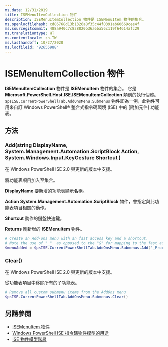 ```yaml
---
ms.date: 12/31/2019
title: ISEMenuItemCollection 物件
description: ISEMenuItemCollection 物件是 ISEMenuItem 物件的集合。
ms.openlocfilehash: cd86768d13b1326a8f35c44f0391ab60669cee4f
ms.sourcegitcommit: 488a940c7c828820b36a6ba56c119f64614afc29
ms.translationtype: HT
ms.contentlocale: zh-TW
ms.lasthandoff: 10/27/2020
ms.locfileid: "92655988"
---
```

# <a name="the-isemenuitemcollection-object"></a>ISEMenuItemCollection 物件

**ISEMenuItemCollection** 物件是 **ISEMenuItem** 物件的集合。 它是 **Microsoft.PowerShell.Host.ISE.ISEMenuItemCollection** 類別的執行個體。 `$psISE.CurrentPowerShellTab.AddOnsMenu.Submenus` 物件即為一例，此物件可用來自訂 Windows PowerShell&reg; 整合式指令碼環境 (ISE) 中的 [附加元件] 功能表。

## <a name="method"></a>方法

### <a name="addstring-displayname-systemmanagementautomationscriptblock-action-systemwindowsinputkeygesture-shortcut-"></a>Add\(string DisplayName, System.Management.Automation.ScriptBlock Action, System.Windows.Input.KeyGesture Shortcut \)

在 Windows PowerShell ISE 2.0 與更新的版本中支援。

將功能表項目加入至集合。

**DisplayName** 要新增的功能表顯示名稱。

**Action** **System.Management.Automation.ScriptBlock** 物件，會指定與此功能表項目相關的動作。

**Shortcut** 動作的鍵盤快速鍵。

**Returns** 剛新增的 **ISEMenuItem** 物件。

```powershell
# Create an Add-ons menu with an fast access key and a shortcut.
# Note the use of "_"  as opposed to the "&" for mapping to the fast access key letter for the menu item.
$menuAdded = $psISE.CurrentPowerShellTab.AddOnsMenu.Submenus.Add('_Process', {Get-Process}, 'Alt+P')
```

### <a name="clear"></a>Clear\(\)

在 Windows PowerShell ISE 2.0 與更新的版本中支援。

從功能表項目中移除所有的子功能表。

```powershell
# Remove all custom submenu items from the AddOns menu
$psISE.CurrentPowerShellTab.AddOnsMenu.Submenus.Clear()
```

## <a name="see-also"></a>另請參閱

- [ISEMenuItem 物件](The-ISEMenuItem-Object.md)
- [Windows PowerShell ISE 指令碼物件模型的用途](Purpose-of-the-Windows-PowerShell-ISE-Scripting-Object-Model.md)
- [ISE 物件模型階層](The-ISE-Object-Model-Hierarchy.md)
